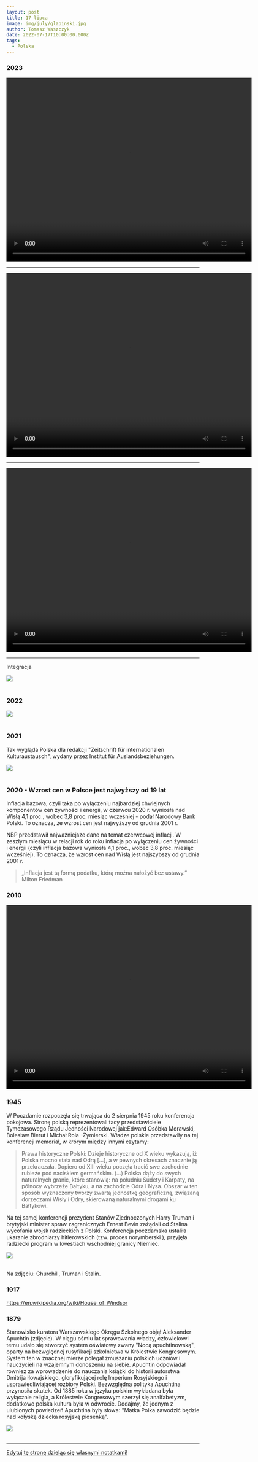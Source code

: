 ```yaml
---
layout: post
title: 17 lipca
image: img/july/glapinski.jpg
author: Tomasz Waszczyk
date: 2022-07-17T10:00:00.000Z
tags:
  - Polska
---
```


### 2023

<video width="640" height="480" controls>
<source src="./movies/july/investing.mp4" type="video/mp4">
Your browser does not support the video tag.
</video>

---

<video width="640" height="480" controls>
<source src="./movies/july/albert-pfizer.mp4" type="video/mp4">
Your browser does not support the video tag.
</video>

---

<video width="640" height="480" controls>
<source src="./movies/july/biden2.mp4" type="video/mp4">
Your browser does not support the video tag.
</video>

---

Integracja

<img src="./img/july/odessa-market.jpeg"><br><br>

### 2022

<img src="./img/july/petereth.jpeg"><br><br>

### 2021

Tak wygląda Polska dla redakcji "Zeitschrift für internationalen Kulturaustausch",  wydany przez Institut für Auslandsbeziehungen.

<img src="./img/july/polskazeitschrift.jpeg"><br><br>

### 2020 - Wzrost cen w Polsce jest najwyższy od 19 lat

Inflacja bazowa, czyli taka po wyłączeniu najbardziej chwiejnych komponentów cen żywności i energii, w czerwcu 2020 r. wyniosła nad Wisłą 4,1 proc., wobec 3,8 proc. miesiąc wcześniej - podał Narodowy Bank Polski. To oznacza, że wzrost cen jest najwyższy od grudnia 2001 r.

NBP przedstawił najważniejsze dane na temat czerwcowej inflacji. W zeszłym miesiącu w relacji rok do roku inflacja po wyłączeniu cen żywności i energii (czyli inflacja bazowa wyniosła 4,1 proc., wobec 3,8 proc. miesiąc wcześniej). To oznacza, że wzrost cen nad Wisłą jest najszybszy od grudnia 2001 r. 

> „Inflacja jest tą formą podatku, którą można nałożyć bez ustawy.” Milton Friedman

### 2010

<video width="640" height="480" controls>
<source src="./movies/july/cykle.mp4" type="video/mp4">
Your browser does not support the video tag.
</video>

### 1945

W Poczdamie rozpoczęła się trwająca do 2 sierpnia 1945 roku konferencja pokojowa. 
Stronę polską reprezentowali tacy  przedstawiciele Tymczasowego Rządu Jedności Narodowej jak:Edward Osóbka Morawski, Bolesław Bierut i Michał Rola -Żymierski.
Władze polskie przedstawiły na tej konferencji memoriał, w krórym między innymi czytamy:

> Prawa historyczne Polski: Dzieje historyczne od X wieku wykazują, iż Polska mocno stała nad Odrą [...], a w pewnych okresach znacznie ją przekraczała. Dopiero od XIII wieku poczęła tracić swe zachodnie rubieże pod naciskiem germańskim. (...) Polska dąży do swych naturalnych granic, które stanowią: na południu Sudety i Karpaty, na północy wybrzeże Bałtyku, a na zachodzie Odra i Nysa. Obszar w ten sposób wyznaczony tworzy zwartą jednostkę geograficzną, związaną dorzeczami Wisły i Odry, skierowaną naturalnymi drogami ku Bałtykowi.

Na tej samej konferencji prezydent Stanów Zjednoczonych Harry Truman i brytyjski minister spraw zagranicznych Ernest Bevin zażądali od Stalina wycofania wojsk radzieckich z Polski.
Konferencja poczdamska ustaliła ukaranie zbrodniarzy hitlerowskich (tzw. proces norymberski ), przyjęła radziecki program w kwestiach wschodniej granicy Niemiec.

<img src="./img/july/poczdam.jpg"><br><br>

Na zdjęciu: Churchill, Truman i Stalin.
### 1917

https://en.wikipedia.org/wiki/House_of_Windsor

### 1879

Stanowisko kuratora Warszawskiego Okręgu Szkolnego objął Aleksander Apuchtin (zdjęcie). 
W ciągu ośmiu lat sprawowania władzy, człowiekowi temu udało się stworzyć system oświatowy zwany "Nocą apuchtinowską", oparty na bezwględnej rusyfikacji szkolnictwa w Królestwie Kongresowym. System ten w znacznej mierze polegał zmuszaniu polskich uczniów i nauczycieli na wzajemnym donoszeniu na siebie. 
Apuchtin odpowiadał również za wprowadzenie do nauczania książki do historii autorstwa Dmitrija Iłowajskiego, gloryfikującej rolę Imperium Rosyjskiego i usprawiedliwiającej rozbiory Polski. 
Bezwzględna polityka Apuchtina przynosiła skutek. Od 1885 roku w języku polskim wykładana była wyłącznie religia, a Królestwie Kongresowym szerzył się analfabetyzm, dodatkowo polska kultura była w odwrocie.
Dodajmy, że jednym z ulubionych powiedzeń Apuchtina były słowa: "Matka Polka zawodzić będzie nad kołyską dziecka rosyjską piosenką".

<img src="./img/july/rusyfikacja.jpg"><br><br>

---

<a href="https://github.com/TomaszWaszczyk/historia.waszczyk.com/edit/master/src/content/july-17.md" target="_blank">Edytuj tę stronę dzieląc się własnymi notatkami!</a>
